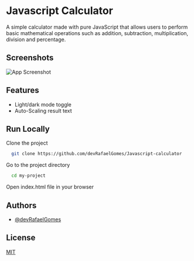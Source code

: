 
# Javascript Calculator

A simple calculator made with pure JavaScript that allows users to perform basic mathematical operations such as addition, subtraction, multiplication, division and percentage.


## Screenshots

![App Screenshot](https://github.com/devRafaelGomes/Javascript-calculator/blob/main/.github/Screenshot.png)


## Features

- Light/dark mode toggle
- Auto-Scaling result text



## Run Locally

Clone the project

```bash
  git clone https://github.com/devRafaelGomes/Javascript-calculator
```

Go to the project directory

```bash
  cd my-project
```

Open index.html file in your browser 



## Authors

- [@devRafaelGomes](https://github.com/devRafaelGomes/)


## License

[MIT](https://choosealicense.com/licenses/mit/)

